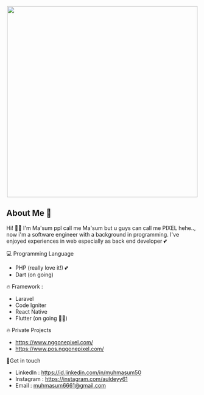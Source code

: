 <p align="center"><a href="instagram.com/auldeyy61" target="_blank"><img src="https://www.nggonepixel.com/assets/images/space-discovery.png" width="500"></a></p>

## About Me 👋
Hi! 👋️👋 I'm Ma'sum ppl call me Ma'sum but u guys can call me PIXEL hehe.., now i'm a software engineer with a background in programming. I've enjoyed experiences in web  especially as back end developer 💕


💻️ Programming Language
- PHP (really love it!) 💕
- Dart (on going)

🔥️ Framework :
- Laravel
- Code Igniter
- React Native
- Flutter (on going 🌱🌱)

🔥️ Private Projects 
- https://www.nggonepixel.com/
- https://www.pos.nggonepixel.com/


👨‍Get in touch

- LinkedIn : https://id.linkedin.com/in/muhmasum50
- Instagram : https://instagram.com/auldeyy61
- Email : muhmasum6661@gmail.com

